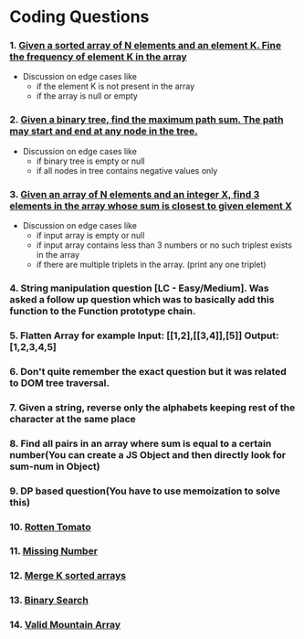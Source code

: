 # Coding Questions

### 1. [Given a sorted array of N elements and an element K. Fine the frequency of element K in the array](https://practice.geeksforgeeks.org/problems/number-of-occurrence2259/1)

- Discussion on edge cases like
  - if the element K is not present in the array
  - if the array is null or empty

### 2. [Given a binary tree, find the maximum path sum. The path may start and end at any node in the tree.](https://practice.geeksforgeeks.org/problems/maximum-path-sum-from-any-node/1)

- Discussion on edge cases like
  - if binary tree is empty or null
  - if all nodes in tree contains negative values only

### 3. [Given an array of N elements and an integer X, find 3 elements in the array whose sum is closest to given element X ](https://practice.geeksforgeeks.org/problems/three-sum-closest/1/#:~:text=Given%20an%20array%20Arr%20of,sum%202%20in%20the%20array.)

- Discussion on edge cases like
  - if input array is empty or null
  - if input array contains less than 3 numbers or no such triplest exists in the array
  - if there are multiple triplets in the array. (print any one triplet)

### 4. String manipulation question [LC - Easy/Medium]. Was asked a follow up question which was to basically add this function to the Function prototype chain.

### 5. Flatten Array for example Input: [[1,2],[[3,4]],[5]] Output: [1,2,3,4,5]

### 6. Don't quite remember the exact question but it was related to DOM tree traversal.

### 7. Given a string, reverse only the alphabets keeping rest of the character at the same place

### 8. Find all pairs in an array where sum is equal to a certain number(You can create a JS Object and then directly look for sum-num in Object)

### 9. DP based question(You have to use memoization to solve this)

### 10. [Rotten Tomato](https://www.geeksforgeeks.org/minimum-time-required-so-that-all-oranges-become-rotten/)

### 11. [Missing Number](https://www.geeksforgeeks.org/find-the-missing-number/)

### 12. [Merge K sorted arrays](https://www.geeksforgeeks.org/merge-k-sorted-arrays/)

### 13. [Binary Search](https://www.geeksforgeeks.org/binary-search/)

### 14. [Valid Mountain Array](https://leetcode.com/problems/valid-mountain-array/)
